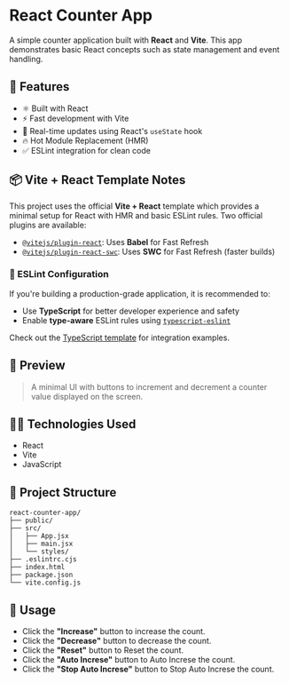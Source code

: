 # React Counter App

A simple counter application built with **React** and **Vite**. This app demonstrates basic React concepts such as state management and event handling.

## 🚀 Features

- ⚛️ Built with React
- ⚡ Fast development with Vite
- 🔄 Real-time updates using React's `useState` hook
- 🔥 Hot Module Replacement (HMR)
- ✅ ESLint integration for clean code

## 📦 Vite + React Template Notes

This project uses the official **Vite + React** template which provides a minimal setup for React with HMR and basic ESLint rules. Two official plugins are available:

- [`@vitejs/plugin-react`](https://www.npmjs.com/package/@vitejs/plugin-react): Uses **Babel** for Fast Refresh
- [`@vitejs/plugin-react-swc`](https://www.npmjs.com/package/@vitejs/plugin-react-swc): Uses **SWC** for Fast Refresh (faster builds)

### 🔧 ESLint Configuration
If you're building a production-grade application, it is recommended to:
- Use **TypeScript** for better developer experience and safety
- Enable **type-aware** ESLint rules using [`typescript-eslint`](https://typescript-eslint.io/)

Check out the [TypeScript template](https://vitejs.dev/guide/#scaffolding-your-first-vite-project) for integration examples.

## 📸 Preview

> A minimal UI with buttons to increment and decrement a counter value displayed on the screen.


## 🧑‍💻 Technologies Used

- React
- Vite
- JavaScript

## 📁 Project Structure

```
react-counter-app/
├── public/
├── src/
│   ├── App.jsx
│   ├── main.jsx
│   └── styles/
├── .eslintrc.cjs
├── index.html
├── package.json
└── vite.config.js
```

## 📌 Usage

- Click the **"Increase"** button to increase the count.
- Click the **"Decrease"** button to decrease the count.
- Click the **"Reset"** button to Reset the count.
- Click the **"Auto Increse"** button to Auto Increse the count.
- Click the **"Stop Auto Increse"** button to Stop Auto Increse the count.



